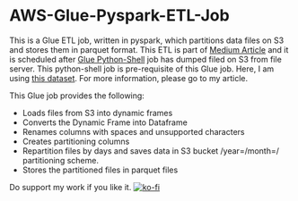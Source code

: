# AWS-Glue-Pyspark-ETL-Job
This is a Glue ETL job, written in pyspark, which partitions data files on S3 and stores them in parquet format. This ETL is part of [Medium Article](https://medium.com/p/3a8a24cfa4af/edit) and it is scheduled after [Glue Python-Shell](https://github.com/ShafiqaIqbal/SFTP-S3-Glue-Ingestion-Python) job has dumped filed on S3 from file server. This python-shell job is pre-requisite of this Glue job. Here, I am using [this dataset](https://www.kaggle.com/currie32/crimes-in-chicago). For more information, please go to my article. 

This Glue job provides the following:
* Loads files from S3 into dynamic frames
* Converts the Dynamic Frame into Dataframe
* Renames columns with spaces and unsupported characters 
* Creates partitioning columns
* Repartition files by days and saves data in S3 bucket /year=/month=/ partitioning scheme.
* Stores the partitioned files in parquet files

Do support my work if you like it.
[![ko-fi](https://www.ko-fi.com/img/githubbutton_sm.svg)](https://ko-fi.com/U7U41Q7VT)
